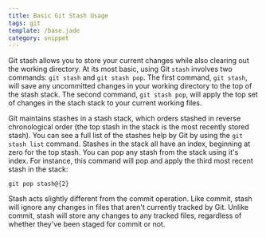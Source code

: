 ```yaml
---
title: Basic Git Stash Usage
tags: git
template: /base.jade
category: snippet
---
```


Git stash allows you to store your current changes while also clearing out the working directory. At its most basic, using Git `stash` involves two commands: `git stash` and `git stash pop`. The first command, `git stash`, will save any uncommitted changes in your working directory to the top of the stash stack. The second command, `git stash pop`, will apply the top set of changes in the stach stack to your current working files. 

Git maintains stashes in a stash stack, which orders stashed in reverse chronological order (the top stash in the stack is the most recently stored stash). You can see a full list of the stashes help by Git by using the `git stash list` command. Stashes in the stack all have an index, beginning at zero for the top stash. You can pop any stash from the stack using it's index. For instance, this command will pop and apply the third most recent stash in the stack:

```
git pop stash@{2}
```

Stash acts slightly different from the commit operation. Like commit, stash will ignore any changes in files that aren't currently tracked by Git. Unlike commit, stash will store any changes to any tracked files, regardless of whether they've been staged for commit or not. 
